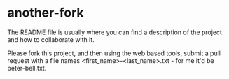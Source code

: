 # another-fork

The README file is usually where you can find a description of the project and how to collaborate with it.

Please fork this project, and then using the web based tools, submit a pull request with a file names <first_name>-<last_name>.txt - for me it'd be peter-bell.txt. 
